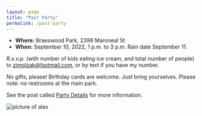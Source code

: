```yaml
---
layout: page
title: "Past Party"
permalink: /past-party
---
```


- **Where:** Braeswood Park, 2399 Maroneal St
- **When:** September 10, 2022, 1 p.m. to 3 p.m. Rain date September 11.

*R.s.v.p.* (with number of kids eating ice cream, and total number of
 people) to [zimolzak@fastmail.com](mailto:zimolzak@fastmail.com), or
 by text if you have my number.

No gifts, please! Birthday cards are welcome. Just bring yourselves.
Please note: no restrooms at the main park.

See the post called [Party Details](/birthday-party/main/2022/09/03/party-details.html) for more information.

![picture of alex](/birthday-party/alex.jpg)
